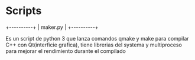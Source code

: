 # Scripts

+----------+
| maker.py |
+----------+

Es un script de python 3 que lanza comandos qmake y make para compilar C++ con Qt(interficie grafica), tiene librerias del systema y multiproceso para mejorar el rendimiento durante el compilado
